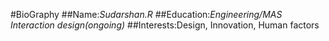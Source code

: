 #BioGraphy
##Name:*Sudarshan.R*
##Education:*Engineering/MAS Interaction design(ongoing)*
##Interests:Design, Innovation, Human factors
